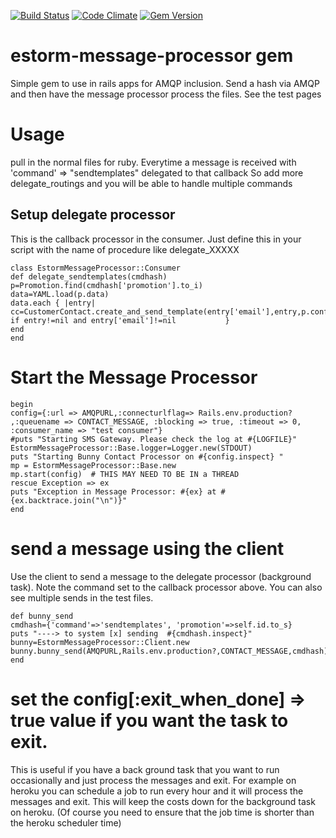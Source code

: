 [![Build Status](https://travis-ci.org/semdinsp/estorm-message-processor.png)](https://travis-ci.org/semdinsp/estorm-message-processor)
[![Code Climate](https://codeclimate.com/repos/5258c4167e00a42fef002879/badges/da46d720691ea2bae63a/gpa.png)](https://codeclimate.com/repos/5258c4167e00a42fef002879/feed)
[![Gem Version](https://badge.fury.io/rb/estorm-message-processor.png)](http://badge.fury.io/rb/estorm-message-processor)

estorm-message-processor gem
============


Simple gem to use in rails apps for AMQP inclusion. Send a hash via AMQP and then have the message processor process the files.  See the test pages

Usage
=======

pull in the normal files for ruby.  Everytime a message is received with 'command' => "sendtemplates" delegated to that callback So add more delegate_routings and you will be able to handle multiple commands

## Setup delegate processor
This is the callback processor in the consumer.  Just define this in your script with the name of procedure like delegate_XXXXX

    class EstormMessageProcessor::Consumer
    def delegate_sendtemplates(cmdhash)
    p=Promotion.find(cmdhash['promotion'].to_i)
    data=YAML.load(p.data)
    data.each { |entry| 
    cc=CustomerContact.create_and_send_template(entry['email'],entry,p.configuration_setting,p) if entry!=nil and entry['email']!=nil           }
    end
    end

# Start the Message Processor
    begin
    config={:url => AMQPURL,:connecturlflag=> Rails.env.production? ,:queuename => CONTACT_MESSAGE, :blocking => true, :timeout => 0, :consumer_name => "test consumer"}
    #puts "Starting SMS Gateway. Please check the log at #{LOGFILE}"
    EstormMessageProcessor::Base.logger=Logger.new(STDOUT) 
    puts "Starting Bunny Contact Processor on #{config.inspect} "  
    mp = EstormMessageProcessor::Base.new
    mp.start(config)  # THIS MAY NEED TO BE IN a THREAD
    rescue Exception => ex
    puts "Exception in Message Processor: #{ex} at #{ex.backtrace.join("\n")}"
    end  

# send a message using the client
Use the client to send a message to the delegate processor (background task). Note the command set to the callback processor above.  You can also see multiple sends in the test files.

    def bunny_send
    cmdhash={'command'=>'sendtemplates', 'promotion'=>self.id.to_s}
    puts "----> to system [x] sending  #{cmdhash.inspect}"
    bunny=EstormMessageProcessor::Client.new
    bunny.bunny_send(AMQPURL,Rails.env.production?,CONTACT_MESSAGE,cmdhash)
    end

# set the config[:exit_when_done] => true value if you want the task to exit.  
This is useful if you have a back ground task that you want to run occasionally and just process the messages and exit.  For example on heroku you can schedule a job to run every hour and it will process the messages and exit.  This will keep the costs down for the background task on heroku.  (Of course you need to ensure that the job time is shorter than the heroku scheduler time)

